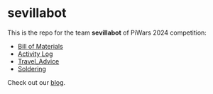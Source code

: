 # sevillabot
This is the repo for the team **sevillabot** of PiWars 2024 competition:
* [Bill of Materials](./BOM.md)
* [Activity Log](./activity_log.md)
* [Travel_Advice](./piwars_travel_advice.md)
* [Soldering](soldering.md)

Check out our [blog](https://sevillabot.blog).
